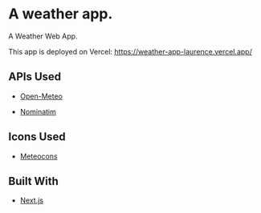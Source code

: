 # A weather app.

A Weather Web App.

This app is deployed on Vercel: https://weather-app-laurence.vercel.app/

## APIs Used

- [Open-Meteo](https://open-meteo.com/)

- [Nominatim](https://nominatim.org/)

## Icons Used

- [Meteocons](https://github.com/basmilius/weather-icons)

## Built With

- [Next.js](https://nextjs.org/)
